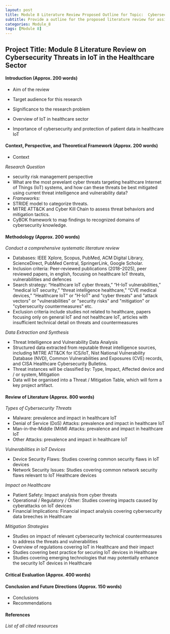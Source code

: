 ```yaml
---
layout: post
title: Module 8 Literature Review Proposed Outline for Topic:  Cybersecurity Threats in IoT in the Healthcare Sector
subtitle: Provide a outline for the proposed literature review for assigment 1 of module 8
categories: Module_8
tags: [Module 8]
---
```


## Project Title: Module 8 Literature Review  on Cybersecurity Threats in IoT in the Healthcare Sector

#### Introduction (Approx. 200 words)

- Aim of the review 
- Target audience for this research
- Significance to the research problem

- Overview of IoT in healthcare sector
- Importance of cybersecurity and protection of patient data in healthcare IoT

#### Context, Perspective, and Theoretical Framework (Approx. 200 words)

- Context 

*Research Question*

- security risk management perspective
- What are the most prevelant cyber threats targeting healthcare Internet of Things (IoT) systems, and how can these threats be best mitigated using current threat intelligence and vulnerability data?
- *Frameworks:*
- STRIDE model to categorize threats.
- MITRE ATT&CK and Cyber Kill Chain to assess threat behaviors and mitigation tactics.
- CyBOK framework to map findings to recognized domains of cybersecurity knowledge.

#### Methodology (Approx. 200 words)

*Conduct a comprehensive systematic literature review*

- Databases: IEEE Xplore, Scopus, PubMed, ACM Digital Library, ScienceDirect, PubMed Central, SpringerLink, Google Scholar.
- Inclusion criteria: Peer-reviewed publications (2018–2025), peer reviewed papers, in english, focusing on healthcare IoT threats, vulnerabilities and defences 
- Search strategy: “Healthcare IoT cyber threats,” “H-IoT vulnerabilities,” “medical IoT security,” “threat intelligence healthcare,” “CVE medical devices,” "Healthcare IoT" or "H-IoT" and "cyber threats" and "attack vectors" or "vulnerabilities" or "security risks" and "mitigation" or "cybersecurity countermeasures" etc.
- Exclusion criteria include studies not related to healthcare, papers focusing only on general IoT and not healthcare IoT, articles with insufficient technical detail on threats and countermeasures

*Data Extraction and Synthesis*

- Threat Intelligence and Vulnerability Data Analysis
- Structured data extracted from reputable threat intelligence sources, including MITRE ATT&CK for ICS/IoT, Nist National Vulnerability Database (NVD), Common Vulnerabilities and Exposures (CVE) records, and CISA Healthcare Cybersecurity Bulletins.
- Threat instances will be classified by: Type, Impact, Affected device and / or system, Mitigation
- Data will be organised into a Threat / Mitigation Table, which will form a key project artifact.


#### Review of Literature (Approx. 800 words)

*Types of Cybersecurity Threats*
	
- Malware: prevalence and impact in healthcare IoT
- Denial of Service (DoS) Attacks: prevalence and impact in healthcare IoT
- Man-in-the-Middle (MitM) Attacks: prevalence and impact in healthcare IoT
- Other Attacks: prevalence and impact in healthcare IoT

*Vulnerabilities in IoT Devices*

- Device Security Flaws: Studies covering common security flaws in IoT devices
- Network Security Issues: Studies covering common network security flaws relevant to IoT Healthcare devices
	

*Impact on Healthcare*

- Patient Safety: Impact analysis from cyber threats
- Operational / Regulatory / Other: Studies covering impacts caused by cyberattacks on IoT devices
- Financial Implications: Financial impact analysis covering cybersecurity data breeches in Healthcare


*Mitigation Strategies*

- Studies on impact of relevant cybersecurity technical countermeasures to address the threats and vulnerabilities
- Overview of regulations covering IoT in Healthcare and their impact
- Studies covering best practice for securing IoT devices in Healthcare
- Studies covering emerging technologies that may potentially enhance the security IoT devices in Healthcare

#### Critical Evaluation (Approx. 400 words)


#### Conclusion and Future Directions (Approx. 150 words)

- Conclusions 
- Recommendations 


#### References

*List of all cited resources*